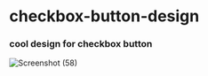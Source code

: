 # checkbox-button-design
### cool design for checkbox button
![Screenshot (58)](https://user-images.githubusercontent.com/55022376/89892887-fe1c6b80-dbf4-11ea-942d-9669f3c59657.png)
